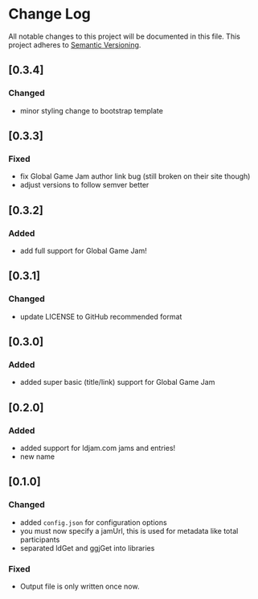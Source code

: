 # Change Log
All notable changes to this project will be documented in this file.
This project adheres to [Semantic Versioning](http://semver.org/).

## [0.3.4]
### Changed
- minor styling change to bootstrap template


## [0.3.3]
### Fixed
- fix Global Game Jam author link bug (still broken on their site though)
- adjust versions to follow semver better


## [0.3.2]
### Added
- add full support for Global Game Jam!


## [0.3.1]
### Changed
- update LICENSE to GitHub  recommended format


## [0.3.0]
### Added
- added super basic (title/link) support for Global Game Jam


## [0.2.0]
### Added
- added support for ldjam.com jams and entries!
- new name


## [0.1.0]
### Changed
- added `config.json` for configuration options
- you must now specify a jamUrl, this is used for metadata like total participants
- separated ldGet and ggjGet into libraries

### Fixed
- Output file is only written once now.
